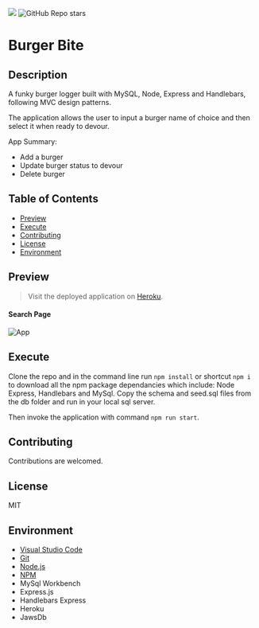 ![](https://img.shields.io/badge/license-MIT-Green) ![GitHub Repo stars](https://img.shields.io/github/stars/rubybassi?style=social)

# Burger Bite

## Description
A funky burger logger built with MySQL, Node, Express and Handlebars, following MVC design patterns.

The application allows the user to input a burger name of choice and then select it when ready to devour. 

App Summary:
* Add a burger
* Update burger status to devour
* Delete burger

## Table of Contents
- [Preview](#Preview)
- [Execute](#Execute)
- [Contributing](#Contributing)
- [License](#License)
- [Environment](#Environment)

## Preview

> Visit the deployed application on [Heroku](https://burgerbite.herokuapp.com/).

#### Search Page
![App](public/assets/img/homepage.png)

## Execute
Clone the repo and in the command line run `npm install` or shortcut `npm i` to download all the npm package dependancies which include: Node Express, Handlebars and MySql. Copy the schema and seed.sql files from the db folder and run in your local sql server. 

Then invoke the application with command `npm run start`.

## Contributing
Contributions are welcomed.

## License
MIT

## Environment
* [Visual Studio Code](https://code.visualstudio.com/)
* [Git](https://git-scm.com/book/en/v2/Getting-Started-Installing-Git)
* [Node.js](https://nodejs.org/en/)
* [NPM](https://www.npmjs.com/)
* MySql Workbench
* Express.js
* Handlebars Express
* Heroku
* JawsDb